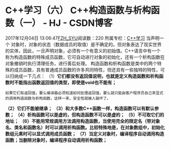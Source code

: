 # C++学习（六） C++构造函数与析构函数（一） - HJ - CSDN博客
2017年12月04日 13:06:47[FZH_SYU](https://me.csdn.net/feizaoSYUACM)阅读数：220
所属专栏：[C++学习](https://blog.csdn.net/column/details/18257.html)
当声明一个 对象时，对象的状态（数据成员的取值）是不确定的。但对象表达了现实世界的实体，因此，一旦声明对象，必须有一个有意义的初始值。C++语言中有一个称为构造函数的特殊成员函数，它可自动进行对象的初始化，还有一个析构函数在对象撤销时执行清理任务，进行善后处理。
构造函数和析构函数是类中的两个特殊的成员函数，具有普通成员函数的许多共同特性，但还具有一些独特的特性，可以归纳成一下几点：
（1）**它们都没有返回值说明，也就是定义构造函数和析构函数时不能指出函数返回值的类型，即使是void也不能有；**
```
如果它们有返回值，要么编译器必须知道如何处理返回值，要么就只能由客户程序员自己来显式的调用构造函数与析构函数，这样一来，安全性就被人破坏了。
```
**（2）它们不能被继承；**
**（3）和大多数C++函数一样，构造函数可以有默认参数；**
**（4）析构函数可以是虚的，但构造函数不可以是虚的；**
**（5）不可取它们的地址；**
**（6）不能用常规调用方法调用构造函数，当使用完全的限定名（带对象名、类名和函数名）时可以调用析构函数。比较特殊地是，在对象数组中，初始化数组元素时可以显式调用成员函数；**
**（7）当定义对象时，编译程序自动调用构造函数；当删除对象时，编译程序自动调用析构函数；**
